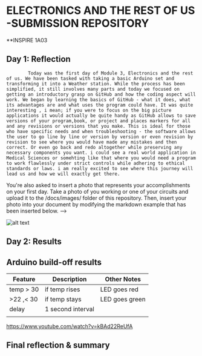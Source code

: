 # ELECTRONICS AND THE REST OF US -SUBMISSION REPOSITORY
<!--
Welcome to your project page for Electronics for the Rest of Us. You'll use this page to describe and showcase your work throughout the module. 
A place for each deliverable has been created below for you in this markdown document. 
Note that comments (such as this) will not appear in the final markdown document (which you can view with the "Preview" button).
-->
**INSPIRE 1A03           

## Day 1: Reflection

            Today was the first day of Module 3, Electronics and the rest of us. We have been tasked with taking a basic Arduino set and transforming it into a Weather station. While the process has been simplified, it still involves many parts and today we focused on getting an introductory grasp on GitHub and how the coding aspect will work. We began by learning the basics of GitHub - what it does, what its advantages are and what uses the program could have. It was quite interesting , i mean; if you were to focus on the big picture applications it would actually be quite handy as GitHub allows to save versions of your program,book, or project and places markers for all and any revisions or versions that you make. This is ideal for those who have specific needs and when troubleshooting - the software allows the user to go line by line or version by version or even revision by revision to see where you would have made any mistakes and then correct. Or even go back and redo altogether while preserving any necessary components you want. i could see a real world application in Medical Sciences or somehting like that where you would need a program to work flawlessly under strict controls while adhering to ethical standards or laws. i am really excited to see where this journey will lead us and how we will exactly get there.   

You're also asked to insert a photo that represents your accomplishments on your first day. Take a photo of you working or one of your circuits and upload it to the /docs/images/ folder of this repository. Then, insert your photo into your document by modifying the markdown example that has been inserted below.
-->

![alt text](https://github.com/inspire-1a03/intersession-2020-triniup/blob/master/docs/images/image1.jpeg)

## Day 2: Results
<!--
Upload your fully-commented Arduino sketch from your final Day 2 build task--a thermometer connected to an RDB LED--into your GitHub repository.
Provide a short (~150 words) summary of your work on this circuit:
- How does your device work?
- What was challenging? 
- What worked? What didn't? 
- Be sure to link to your code (in your GitHub repository) in the text of your response.
-->

## Arduino build-off results
<!--
Upload your fully-commented Arduino sketch from the final product of your Arduino build-off into your GitHub repository.
In ~300 words, provide a final device description and product pitch: 
- What does it do? Use a table (created in markdown) to list and describe the features. You can use the template provided below. 
- Describe briefly how it works.
- How could it be used in everyday life (or maybe just in rare cases)? 
- Be sure to link to your code (in your GitHub repository) in the text of your response.
- Include a snippet of code using the ``` ``` characters to display the code properly. 
Finally, record a short (30 second) video of a 'product pitch' for your device. 
- Upload the video to Youtube, and use the sample code below to embed your video.
-->

<!--
Below is a general markdown table template. 
You can find more information at these links: 
- https://github.com/adam-p/markdown-here/wiki/Markdown-Cheatsheet#tables

-->
| Feature | Description | Other Notes |
|---------|-------------|-------------|
|temp > 30|if temp rises|LED goes red |
|>22 ,< 30|if temp stays|LED goes green|
|delay    |1 second interval|             |
|         |             |             |


<!--
Below is an example of embedding a YouTube video in a markdown document for use in GitHub pages. 
Note that this video won't show when previewing the document in GitHub--it only works on the GitHub pages webpage. 
- Once your YouTube video is uploaded, right click and select ```<> Copy embed code```. 
- You can paste this code directly into your markdown document. 
- Note that you may want to adjust the width and height parameters to make it fit well in your webpage
-->

https://www.youtube.com/watch?v=kBAd22ReUfA


## Final reflection & summary
<!--
In ~300 words:
- Summarize your experience in this module. What you learned, what you liked, what you found challenging.
- Reflect upon your learning and its relevance in your life.
-->


